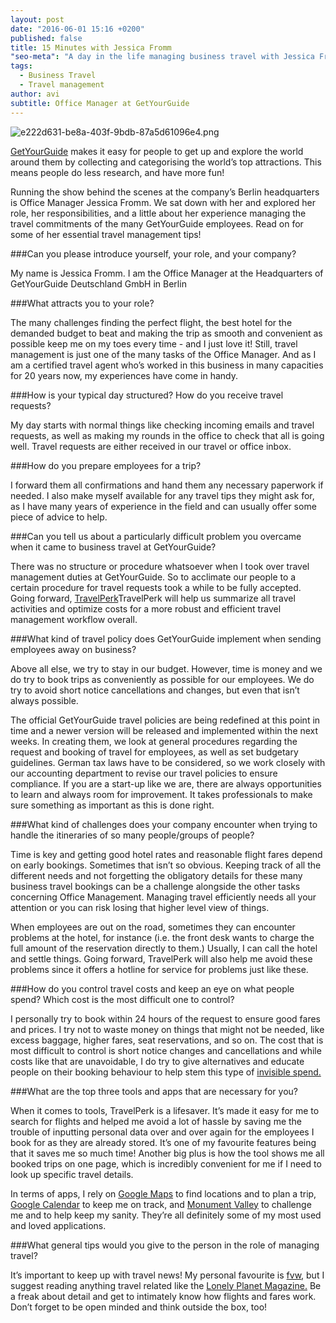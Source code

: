 ```yaml
---
layout: post
date: "2016-06-01 15:16 +0200"
published: false
title: 15 Minutes with Jessica Fromm
"seo-meta": "A day in the life managing business travel with Jessica Fromm, Office Manager at GetYourGuide.com."
tags: 
  - Business Travel
  - Travel management
author: avi
subtitle: Office Manager at GetYourGuide
---
```


![e222d631-be8a-403f-9bdb-87a5d61096e4.png]({{site.baseurl}}/blog-media/e222d631-be8a-403f-9bdb-87a5d61096e4.png)



[GetYourGuide](https://www.GetYourGuide.com) makes it easy for people to get up and explore the world around them by collecting and categorising the world’s top attractions. This means people do less research, and have more fun!


Running the show behind the scenes at the company’s Berlin headquarters is Office Manager Jessica Fromm. We sat down with her and explored her role, her responsibilities, and a little about her experience managing the travel commitments of the many GetYourGuide employees. Read on for some of her essential travel management tips!

###Can you please introduce yourself, your role, and your company? 

My name is Jessica Fromm. I am the Office Manager at the Headquarters of GetYourGuide Deutschland GmbH in Berlin



###What attracts you to your role?

The many challenges finding the perfect flight, the best hotel for the demanded budget to beat and making the trip as smooth and convenient as possible keep me on my toes every time - and I just love it! Still, travel management is just one of the many tasks of the Office Manager. And as I am a certified travel agent who’s worked in this business in many capacities for 20 years now, my experiences have come in handy.



###How is your typical day structured? How do you receive travel requests?

My day starts with normal things like checking incoming emails and travel requests, as well as making my rounds in the office to check that all is going well. Travel requests are either received in our travel or office inbox.



###How do you prepare employees for a trip?

I forward them all confirmations and hand them any necessary paperwork if needed. I also make myself available for any travel tips they might ask for, as I have many years of experience in the field and can usually offer some piece of advice to help.

 

###Can you tell us about a particularly difficult problem you overcame when it came to business travel at GetYourGuide?

There was no structure or procedure whatsoever when I took over travel management duties at GetYourGuide. So to acclimate our people to a certain procedure for travel requests took a while to be fully accepted. Going forward, [TravelPerk](https://www.travelperk.com)TravelPerk will help us summarize all travel activities and optimize costs for a more robust and efficient travel management workflow overall.

 

###What kind of travel policy does GetYourGuide implement when sending employees away on business?

Above all else, we try to stay in our budget. However, time is money and we do try to book trips as conveniently as possible for our employees. We do try to avoid short notice cancellations and changes, but even that isn’t always possible. 

The official GetYourGuide travel policies are being redefined at this point in time and a newer version will be released and implemented within the next weeks. In creating them, we look at general procedures regarding the request and booking of travel for employees, as well as set budgetary guidelines. German tax laws have to be considered, so we work closely with our accounting department to revise our travel policies to ensure compliance. If you are a start-up like we are, there are always opportunities to learn and always room for improvement. It takes professionals to make sure something as important as this is done right. 

 

###What kind of challenges does your company encounter when trying to handle the itineraries of so many people/groups of people?

Time is key and getting good hotel rates and reasonable flight fares depend on early bookings. Sometimes that isn’t so obvious. Keeping track of all the different needs and not forgetting the obligatory details for these many business travel bookings can be a challenge alongside the other tasks concerning Office Management. Managing travel efficiently needs all your attention or you can risk losing that higher level view of things.

When employees are out on the road, sometimes they can encounter problems at the hotel, for instance (i.e. the front desk wants to charge the full amount of the reservation directly to them.) Usually, I can call the hotel and settle things. Going forward, TravelPerk will also help me avoid these problems since it offers a hotline for service for problems just like these.

 

###How do you control travel costs and keep an eye on what people spend? Which cost is the most difficult one to control?

I personally try to book within 24 hours of the request to ensure good fares and prices. I try not to waste money on things that might not be needed, like excess baggage, higher fares, seat reservations, and so on. The cost that is most difficult to control is short notice changes and cancellations and while costs like that are unavoidable, I do try to give alternatives and educate people on their booking behaviour to help stem this type of [invisible spend.](http://travelperk.com/blog/5-Ways-to-Cut-Invisible-Spend/)

 

###What are the top three tools and apps that are necessary for you? 

When it comes to tools, TravelPerk is a lifesaver. It’s made it easy for me to search for flights and helped me avoid a lot of hassle by saving me the trouble of inputting personal data over and over again for the employees I book for as they are already stored. It’s one of my favourite features being that it saves me so much time! Another big plus is how the tool shows me all booked trips on one page, which is incredibly convenient for me if I need to look up specific travel details.

 In terms of apps, I rely on [Google Maps](https://www.google.com/maps/) to find locations and to plan a trip, [Google Calendar](https://calendar.google.com) to keep me on track, and [Monument Valley](http://www.monumentvalleygame.com/) to challenge me and to help keep my sanity. They’re all definitely some of my most used and loved applications. 

 

###What general tips would you give to the person in the role of managing travel?

It’s important to keep up with travel news! My personal favourite is [fvw](http://www.fvw.com/), but I suggest reading anything travel related like the [Lonely Planet Magazine.](http://www.lonelyplanet.com/magazine/) Be a freak about detail and get to intimately know how flights and fares work. Don’t forget to be open minded and think outside the box, too!


